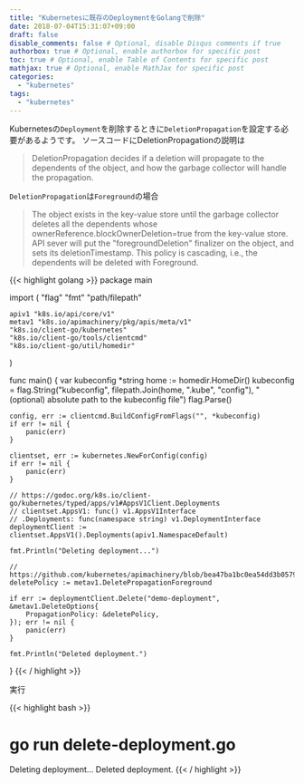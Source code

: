 ```yaml
---
title: "Kubernetesに既存のDeploymentをGolangで削除"
date: 2018-07-04T15:31:07+09:00
draft: false
disable_comments: false # Optional, disable Disqus comments if true
authorbox: true # Optional, enable authorbox for specific post
toc: true # Optional, enable Table of Contents for specific post
mathjax: true # Optional, enable MathJax for specific post
categories:
  - "kubernetes"
tags:
  - "kubernetes"
---
```


Kubernetesの`Deployment`を削除するときに`DeletionPropagation`を設定する必要があるようです。
ソースコードにDeletionPropagationの説明は

> DeletionPropagation decides if a deletion will propagate to the dependents of the object, and how the garbage collector will handle the propagation.

`DeletionPropagation`は`Foreground`の場合

> The object exists in the key-value store until the garbage collector deletes all the dependents whose ownerReference.blockOwnerDeletion=true from the key-value store.  API sever will put the "foregroundDeletion" finalizer on the object, and sets its deletionTimestamp.  This policy is cascading, i.e., the dependents will be deleted with Foreground.

{{< highlight golang >}}
package main

import (
    "flag"
    "fmt"
    "path/filepath"

    apiv1 "k8s.io/api/core/v1"
    metav1 "k8s.io/apimachinery/pkg/apis/meta/v1"
    "k8s.io/client-go/kubernetes"
    "k8s.io/client-go/tools/clientcmd"
    "k8s.io/client-go/util/homedir"
)

func main() {
    var kubeconfig *string
    home := homedir.HomeDir()
    kubeconfig = flag.String("kubeconfig", filepath.Join(home, ".kube", "config"), "(optional) absolute path to the kubeconfig file")
    flag.Parse()

    config, err := clientcmd.BuildConfigFromFlags("", *kubeconfig)
    if err != nil {
        panic(err)
    }

    clientset, err := kubernetes.NewForConfig(config)
    if err != nil {
        panic(err)
    }

    // https://godoc.org/k8s.io/client-go/kubernetes/typed/apps/v1#AppsV1Client.Deployments
    // clientset.AppsV1: func() v1.AppsV1Interface
    // .Deployments: func(namespace string) v1.DeploymentInterface
    deploymentClient := clientset.AppsV1().Deployments(apiv1.NamespaceDefault)

    fmt.Println("Deleting deployment...")
    
    // https://github.com/kubernetes/apimachinery/blob/bea47ba1bc0ea54dd3b057916e32338dbeb79011/pkg/apis/meta/v1/types.go
    deletePolicy := metav1.DeletePropagationForeground

    if err := deploymentClient.Delete("demo-deployment", &metav1.DeleteOptions{
        PropagationPolicy: &deletePolicy,
    }); err != nil {
        panic(err)
    }

    fmt.Println("Deleted deployment.")
}
{{< / highlight >}}

実行

{{<  highlight bash >}}
# go run delete-deployment.go
Deleting deployment...
Deleted deployment.
{{< / highlight >}}

